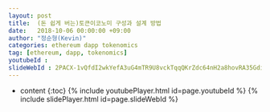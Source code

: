 ```yaml
---
layout: post
title:  (돈 쉽게 버는)토큰이코노미 구성과 설계 방법
date:   2018-10-06 00:00:00 +09:00
author: "정순형(Kevin)"
categories: ethereum dapp tokenomics
tag: [ethereum, dapp, tokenomics]
youtubeId :
slideWebId : 2PACX-1vQfdI2wkYefA3uG4mTR9U8vckTqqQKrZdc64nH2a8hovRA35GdiXa_Gs2o5G2DHxbJvlgBqfNLCskVb
---
```

* content
{:toc}
{% include youtubePlayer.html id=page.youtubeId %}
{% include slidePlayer.html id=page.slideWebId %}
